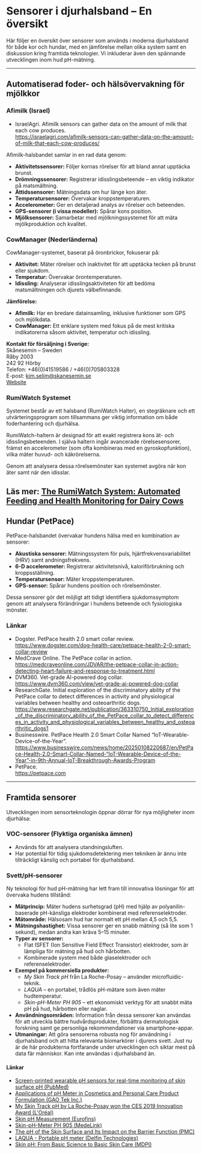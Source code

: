 # Sensorer i djurhalsband – En översikt

Här följer en översikt över sensorer som används i moderna djurhalsband för både kor och hundar, med en jämförelse mellan olika system samt en diskussion kring framtida teknologier. Vi inkluderar även den spännande utvecklingen inom hud pH-mätning.

---

## Automatiserad foder- och hälsövervakning för mjölkkor

### Afimilk (Israel)
- IsraelAgri. Afimilk sensors can gather data on the amount of milk that each cow produces.  
  https://israelagri.com/afimilk-sensors-can-gather-data-on-the-amount-of-milk-that-each-cow-produces/

Afimilk-halsbandet samlar in en rad data genom:
- **Aktivitetssensorer:** Följer kornas rörelser för att bland annat upptäcka brunst.
- **Drömningssensorer:** Registrerar idisslingsbeteende – en viktig indikator på matsmältning.
- **Ättidssensorer:** Mätningsdata om hur länge kon äter.
- **Temperatursensorer:** Övervakar kroppstemperaturen.
- **Accelerometer:** Ger en detaljerad analys av rörelser och beteenden.
- **GPS-sensorer (i vissa modeller):** Spårar kons position.
- **Mjölksensorer:** Samarbetar med mjölkningssystemet för att mäta mjölkproduktion och kvalitet.

### CowManager (Nederländerna)
CowManager-systemet, baserat på öronbrickor, fokuserar på:
- **Aktivitet:** Mäter rörelser och inaktivitet för att upptäcka tecken på brunst eller sjukdom.
- **Temperatur:** Övervakar örontemperaturen.
- **Idissling:** Analyserar idisslingsaktiviteten för att bedöma matsmältningen och djurets välbefinnande.

**Jämförelse:**  
- **Afimilk:** Har en bredare datainsamling, inklusive funktioner som GPS och mjölkdata.  
- **CowManager:** Ett enklare system med fokus på de mest kritiska indikatorerna såsom aktivitet, temperatur och idissling.

**Kontakt för försäljning i Sverige:**  
Skånesemin – Sweden  
Råby 2003  
242 92 Hörby  
Telefon: +46(0)41519586 / +46(0)705803328  
E-post: kim.selim@skanesemin.se  
[Website](#)

###  RumiWatch Systemet

Systemet består av ett halsband (RumiWatch Halter), en stegräknare och ett utvärteringsprogram som tillsammans ger viktig information om både foderhantering och djurhälsa.

RumiWatch-haltern är designad för att exakt registrera kons ät- och idisslingsbeteenden. I själva haltern ingår avancerade rörelsesensorer, 
främst en accelerometer (som ofta kombineras med en gyroskopfunktion), vilka mäter huvud- och käkrörelserna. 

Genom att analysera dessa rörelsemönster kan systemet avgöra när kon äter samt när den idisslar.

Läs mer: [The RumiWatch System: Automated Feeding and Health Monitoring for Dairy Cows](https://www.agrarforschungschweiz.ch/en/2021/03/the-rumiwatch-system-automated-feeding-and-health-monitoring-for-dairy-cows/)
---

## Hundar (PetPace)

PetPace-halsbandet övervakar hundens hälsa med en kombination av sensorer:
- **Akustiska sensorer:** Mätningssystem för puls, hjärtfrekvensvariabilitet (HRV) samt andningsfrekvens.
- **6-D accelerometer:** Registrerar aktivitetsnivå, kaloriförbrukning och kroppsställning.
- **Temperatursensor:** Mäter kroppstemperaturen.
- **GPS-sensor:** Spårar hundens position och rörelsemönster.

Dessa sensorer gör det möjligt att tidigt identifiera sjukdomssymptom genom att analysera förändringar i hundens beteende och fysiologiska mönster.

### Länkar
- Dogster. PetPace health 2.0 smart collar review.  
  https://www.dogster.com/dog-health-care/petpace-health-2-0-smart-collar-review
- MedCrave Online. The PetPace collar in action.  
  https://medcraveonline.com/JDVAR/the-petpace-collar-in-action-detecting-heart-failure-and-response-to-treatment.html
- DVM360. Vet-grade AI-powered dog collar.  
  https://www.dvm360.com/view/vet-grade-ai-powered-dog-collar
- ResearchGate. Initial exploration of the discriminatory ability of the PetPace collar to detect differences in activity and physiological variables between healthy and osteoarthritic dogs.  
  https://www.researchgate.net/publication/363310750_Initial_exploration_of_the_discriminatory_ability_of_the_PetPace_collar_to_detect_differences_in_activity_and_physiological_variables_between_healthy_and_osteoarthritic_dogs1
- Businesswire. PetPace Health 2.0 Smart Collar Named “IoT-Wearable-Device-of-the-Year”.  
  https://www.businesswire.com/news/home/20250108220687/en/PetPace-Health-2.0-Smart-Collar-Named-“IoT-Wearable-Device-of-the-Year”-in-9th-Annual-IoT-Breakthrough-Awards-Program
- PetPace.  
  https://petpace.com
---

## Framtida sensorer

Utvecklingen inom sensorteknologin öppnar dörrar för nya möjligheter inom djurhälsa:

### VOC-sensorer (Flyktiga organiska ämnen)
- Används för att analysera utandningsluften.
- Har potential för tidig sjukdomsdetektering men tekniken är ännu inte tillräckligt känslig och portabel för djurhalsband.

### Svett/pH-sensorer
Ny teknologi för hud pH-mätning har lett fram till innovativa lösningar för att övervaka hudens tillstånd:
- **Mätprincip:** Mäter hudens surhetsgrad (pH) med hjälp av polyanilin-baserade pH-känsliga elektroder kombinerat med referenselektroder.
- **Mätområde:** Hälsosam hud har normalt ett pH mellan 4,5 och 5,5.
- **Mätningshastighet:** Vissa sensorer ger en snabb mätning (så lite som 1 sekund), medan andra kan kräva 5–15 minuter.
- **Typer av sensorer:**  
  - Flat ISFET (Ion Sensitive Field Effect Transistor) elektroder, som är lämpliga för mätning på hud och hårbotten.
  - Kombinerade system med både glaselektroder och referenselektroder.
- **Exempel på kommersiella produkter:**
  - *My Skin Track pH* från La Roche-Posay – använder microfluidic-teknik.
  - *LAQUA* – en portabel, trådlös pH-mätare som även mäter hudtemperatur.
  - *Skin-pH-Meter PH 905* – ett ekonomiskt verktyg för att snabbt mäta pH på hud, hårbotten eller naglar.
- **Användningsområden:** Information från dessa sensorer kan användas för att utveckla bättre hudvårdsprodukter, förbättra dermatologisk forskning samt ge personliga rekommendationer via smartphone-appar.
- **Utmaningar:** Att göra sensorerna robusta nog för användning i djurhalsband och att hitta relevanta biomarkörer i djurens svett. Just nu är de här produkterna fortfarande under utvecklingen
  och siktar mest på data fär människor. Kan inte användas i djurhalsband än. 

#### Länkar
- [Screen-printed wearable pH sensors for real-time monitoring of skin surface pH (PubMed)](https://pubmed.ncbi.nlm.nih.gov/38294529/)  
- [Applications of pH Meter in Cosmetics and Personal Care Product Formulation (GAO Tek Inc.)](https://gaotek.com/applications-of-ph-meter-in-cosmetics-and-personal-care-product-formulation/)  
- [My Skin Track pH by La Roche-Posay won the CES 2019 Innovation Award (L'Oréal)](https://www.loreal.com/en/news/research-innovation/my-skin-track-ph-by-la-roche-posay-won-the-ces-2019-innovation-award/)  
- [Skin pH Measurement (Eurofins)](https://cdnmedia.eurofins.com/apac/media/601393/skin-ph-measurement.pdf)  
- [Skin-pH-Meter PH 905 (MedeLink)](https://medelink.ca/research-devices/probes/sub-page-skin-ph-meter-ph905/)  
- [The pH of the Skin Surface and Its Impact on the Barrier Function (PMC)](https://pmc.ncbi.nlm.nih.gov/articles/PMC9147059/)  
- [LAQUA - Portable pH meter (Delfin Technologies)](https://delfintech.com/products/laquaact/)  
- [Skin pH: From Basic Science to Basic Skin Care (MDPI)](https://www.mdpi.com/2072-666X/13/9/1376)  

